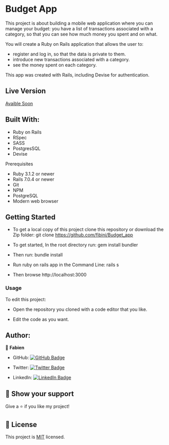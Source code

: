 # Budget App

This project is about building a mobile web application where you can manage your budget: you have a list of transactions associated with a category, so that you can see how much money you spent and on what.

You will create a Ruby on Rails application that allows the user to:

- register and log in, so that the data is private to them.
- introduce new transactions associated with a category.
- see the money spent on each category.

This app was created with Rails, including Devise for authentication.

## Live Version

[Avaible Soon]()

## Built With:

- Ruby on Rails
- RSpec
- SASS
- PostgresSQL
- Devise

Prerequisites

- Ruby 3.1.2 or newer
- Rails 7.0.4 or newer
- Git
- NPM
- PostgreSQL
- Modern web browser

## Getting Started
- To get a local copy of this project clone this repository or download the Zip folder:
git clone https://github.com/fibini/Budget_app

- To get started, In the root directory run:
gem install bundler

- Then run:
bundle install

- Run ruby on rails app in the Command Line:
rails s

- Then browse http://localhost:3000

### Usage

To edit this project:

- Open the repository you cloned with a code editor that you like.

- Edit the code as you want.

## Author:

👤 **Fabien**

- GitHub: [![GitHub Badge](https://img.shields.io/badge/-fibini-white?logo=GitHub&logoColor=181717&style=plastic)](https://github.com/fibini)

- Twitter: [![Twitter Badge](https://img.shields.io/badge/-Onenewpage1-white?logo=Twitter&logoColor=1DA1F2&style=plastic)](https://twitter.com/Onenewpage1)

- LinkedIn: [![LinkedIn Badge](https://img.shields.io/badge/-FabienBrathwaite-white?logo=LinkedIn&logoColor=1DA1F2&style=plastic)](https://www.linkedin.com/in/fabien-brathwaite/)


## :star2: Show your support

Give a :star: if you like my project!

## :pencil: License

This project is [MIT](https://github.com/Gopxfs/catalog-of-my-things/blob/main/LICENSE) licensed.
